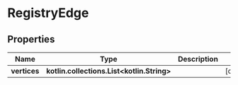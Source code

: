 
# RegistryEdge

## Properties
| Name | Type | Description | Notes |
| ------------ | ------------- | ------------- | ------------- |
| **vertices** | **kotlin.collections.List&lt;kotlin.String&gt;** |  |  [optional] |
